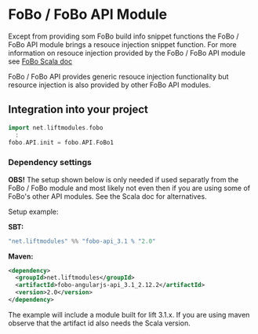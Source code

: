 # FoBo / FoBo API Module

Except from providing som FoBo build info snippet functions the FoBo / FoBo API module brings a resouce injection snippet function.
For more information on resouce injection provided by the FoBo / FoBo API module see
[FoBo Scala doc](http://www.media4u101.se/fobo-lift-template-demo/foboapi/index.html#net.liftmodules.FoBo.snippet.FoBo.Resources)

FoBo / FoBo API provides generic resouce injection functionality but resource injection is also provided by other FoBo API modules.

## Integration into your project 

```scala
import net.liftmodules.fobo 
  :
fobo.API.init = fobo.API.FoBo1 
``` 
### Dependency settings 
 
**OBS!** The setup shown below is only needed if used separatly from the FoBo / FoBo module and most likely not 
even then if you are using some of FoBo's other API modules. See the Scala doc for alternatives.

Setup example:

**SBT:**
```scala
"net.liftmodules" %% "fobo-api_3.1 % "2.0"
```
**Maven:**
```xml      
<dependency>
  <groupId>net.liftmodules</groupId>
  <artifactId>fobo-angularjs-api_3.1_2.12.2</artifactId>
  <version>2.0</version>
</dependency>
```
The example will include a module built for lift 3.1.x. 
If you are using maven observe that the artifact id also needs the Scala version.

